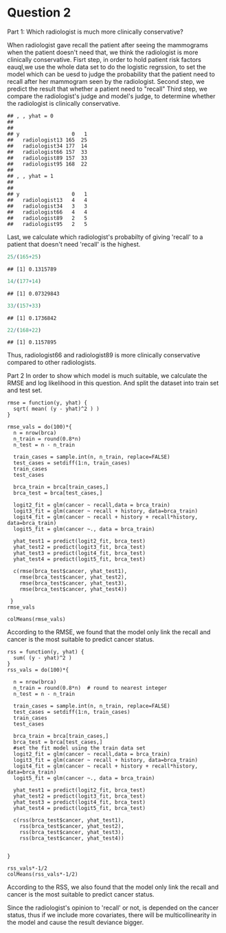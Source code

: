 Question 2
================

Part 1: Which radiologist is much more clinically conservative?

When radiologist gave recall the patient after seeing the mammograms when the patient doesn't need that, we think the radiologist is more clinically conservative. Fisrt step, in order to hold patient risk factors eauql,we use the whole data set to do the logistic regrssion, to set the model which can be uesd to judge the probability that the patient need to recall after her mammogram seen by the radiologist. Second step, we predict the result that whether a patient need to "recall" Third step, we compare the radiologist's judge and model's judge, to determine whether the radiologist is clinically conservative.

    ## , , yhat = 0
    ## 
    ##                
    ## y                 0   1
    ##   radiologist13 165  25
    ##   radiologist34 177  14
    ##   radiologist66 157  33
    ##   radiologist89 157  33
    ##   radiologist95 168  22
    ## 
    ## , , yhat = 1
    ## 
    ##                
    ## y                 0   1
    ##   radiologist13   4   4
    ##   radiologist34   3   3
    ##   radiologist66   4   4
    ##   radiologist89   2   5
    ##   radiologist95   2   5

Last, we calculate which radiologist's probabilty of giving 'recall' to a patient that doesn't need 'recall' is the highest.

``` r
25/(165+25)
```

    ## [1] 0.1315789

``` r
14/(177+14)
```

    ## [1] 0.07329843

``` r
33/(157+33)
```

    ## [1] 0.1736842

``` r
22/(168+22)
```

    ## [1] 0.1157895

Thus, radiologist66 and radiologist89 is more clinically conservative compared to other radiologists.

Part 2 In order to show which model is much suitable, we calculate the RMSE and log likelihood in this question. And split the dataset into train set and test set.

    rmse = function(y, yhat) {
      sqrt( mean( (y - yhat)^2 ) )
    }

    rmse_vals = do(100)*{
      n = nrow(brca)
      n_train = round(0.8*n)  
      n_test = n - n_train
      
      train_cases = sample.int(n, n_train, replace=FALSE)
      test_cases = setdiff(1:n, train_cases)
      train_cases
      test_cases
      
      brca_train = brca[train_cases,]
      brca_test = brca[test_cases,]

      logit2_fit = glm(cancer ~ recall,data = brca_train)
      logit3_fit = glm(cancer ~ recall + history, data=brca_train)
      logit4_fit = glm(cancer ~ recall + history + recall*history, data=brca_train)
      logit5_fit = glm(cancer ~., data = brca_train)

      yhat_test1 = predict(logit2_fit, brca_test)
      yhat_test2 = predict(logit3_fit, brca_test)
      yhat_test3 = predict(logit4_fit, brca_test)
      yhat_test4 = predict(logit5_fit, brca_test)
      
      c(rmse(brca_test$cancer, yhat_test1),
        rmse(brca_test$cancer, yhat_test2),
        rmse(brca_test$cancer, yhat_test3),
        rmse(brca_test$cancer, yhat_test4))
      
     }
    rmse_vals

    colMeans(rmse_vals)

According to the RMSE, we found that the model only link the recall and cancer is the most suitable to predict cancer status.

    rss = function(y, yhat) {
      sum( (y - yhat)^2 ) 
    }
    rss_vals = do(100)*{
     
      n = nrow(brca)
      n_train = round(0.8*n)  # round to nearest integer
      n_test = n - n_train
      
      train_cases = sample.int(n, n_train, replace=FALSE)
      test_cases = setdiff(1:n, train_cases)
      train_cases
      test_cases
      
      brca_train = brca[train_cases,]
      brca_test = brca[test_cases,]
      #set the fit model using the train data set  
      logit2_fit = glm(cancer ~ recall,data = brca_train)
      logit3_fit = glm(cancer ~ recall + history, data=brca_train)
      logit4_fit = glm(cancer ~ recall + history + recall*history, data=brca_train)
      logit5_fit = glm(cancer ~., data = brca_train)
      
      yhat_test1 = predict(logit2_fit, brca_test)
      yhat_test2 = predict(logit3_fit, brca_test)
      yhat_test3 = predict(logit4_fit, brca_test)
      yhat_test4 = predict(logit5_fit, brca_test)
      
      c(rss(brca_test$cancer, yhat_test1),
        rss(brca_test$cancer, yhat_test2),
        rss(brca_test$cancer, yhat_test3),
        rss(brca_test$cancer, yhat_test4))
      
      
    }

    rss_vals*-1/2
    colMeans(rss_vals*-1/2)

According to the RSS, we also found that the model only link the recall and cancer is the most suitable to predict cancer status.

Since the radiologist's opinion to 'recall' or not, is depended on the cancer status, thus if we include more covariates, there will be multicollinearity in the model and cause the result deviance bigger.
